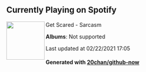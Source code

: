 ## Currently Playing on Spotify

[<img align="left" width="100" src="https://i.scdn.co/image/ab67616d0000b27381c8341abbed9421975ca71d">](https://open.spotify.com/album/3xkOfH5nqIMm4b8qDWlzLj)

Get Scared - Sarcasm

**Albums**: Not supported

Last updated at 02/22/2021 17:05

#### Generated with [20chan/github-now](https://github.com/20chan/github-now)


<!--
**20chan/20chan** is a ✨ _special_ ✨ repository because its `README.md` (this file) appears on your GitHub profile.

Here are some ideas to get you started:

- 🔭 I’m currently working on ...
- 🌱 I’m currently learning ...
- 👯 I’m looking to collaborate on ...
- 🤔 I’m looking for help with ...
- 💬 Ask me about ...
- 📫 How to reach me: ...
- 😄 Pronouns: ...
- ⚡ Fun fact: ...
-->
